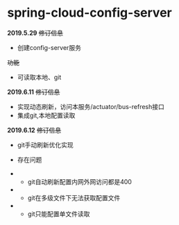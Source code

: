 spring-cloud-config-server
====
**2019.5.29** ~~修订信息~~
* 创建config-server服务

~~功能~~
* 可读取本地、git

**2019.6.11** ~~修订信息~~
* 实现动态刷新，访问本服务/actuator/bus-refresh接口
* 集成git,本地配置读取

**2019.6.12** ~~修订信息~~
* git手动刷新优化实现

* 存在问题
* * git自动刷新配置内网外网访问都是400
* * git在多级文件下无法获取配置文件
* * git只能配置单文件读取